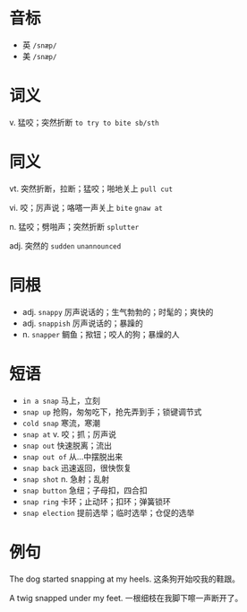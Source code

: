 # 音标

- 英 `/snæp/`
- 美 `/snæp/`

# 词义

v. 猛咬；突然折断
`to try to bite sb/sth`

# 同义

vt. 突然折断，拉断；猛咬；啪地关上
`pull cut`

vi. 咬；厉声说；咯嗒一声关上
`bite` `gnaw at`

n. 猛咬；劈啪声；突然折断
`splutter`

adj. 突然的
`sudden` `unannounced`

# 同根

- adj. `snappy` 厉声说话的；生气勃勃的；时髦的；爽快的
- adj. `snappish` 厉声说话的；暴躁的
- n. `snapper` 鲷鱼；揿钮；咬人的狗；暴燥的人

# 短语

- `in a snap` 马上，立刻
- `snap up` 抢购，匆匆吃下，抢先弄到手；锁键调节式
- `cold snap` 寒流，寒潮
- `snap at` v. 咬；抓；厉声说
- `snap out` 快速脱离；流出
- `snap out of` 从…中摆脱出来
- `snap back` 迅速返回，很快恢复
- `snap shot` n. 急射；乱射
- `snap button` 急纽；子母扣，四合扣
- `snap ring` 卡环；止动环；扣环；弹簧锁环
- `snap election` 提前选举；临时选举；仓促的选举

# 例句

The dog started snapping at my heels.
这条狗开始咬我的鞋跟。

A twig snapped under my feet.
一根细枝在我脚下嚓一声断开了。


